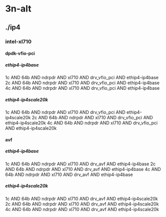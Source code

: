 # 3n-alt
## ./ip4
### intel-xl710
#### dpdk-vfio-pci
##### ethip4-ip4base
1c AND 64b AND ndrpdr AND xl710 AND drv_vfio_pci AND ethip4-ip4base
2c AND 64b AND ndrpdr AND xl710 AND drv_vfio_pci AND ethip4-ip4base
4c AND 64b AND ndrpdr AND xl710 AND drv_vfio_pci AND ethip4-ip4base
##### ethip4-ip4scale20k
1c AND 64b AND ndrpdr AND xl710 AND drv_vfio_pci AND ethip4-ip4scale20k
2c AND 64b AND ndrpdr AND xl710 AND drv_vfio_pci AND ethip4-ip4scale20k
4c AND 64b AND ndrpdr AND xl710 AND drv_vfio_pci AND ethip4-ip4scale20k
#### avf
##### ethip4-ip4base
1c AND 64b AND ndrpdr AND xl710 AND drv_avf AND ethip4-ip4base
2c AND 64b AND ndrpdr AND xl710 AND drv_avf AND ethip4-ip4base
4c AND 64b AND ndrpdr AND xl710 AND drv_avf AND ethip4-ip4base
##### ethip4-ip4scale20k
1c AND 64b AND ndrpdr AND xl710 AND drv_avf AND ethip4-ip4scale20k
2c AND 64b AND ndrpdr AND xl710 AND drv_avf AND ethip4-ip4scale20k
4c AND 64b AND ndrpdr AND xl710 AND drv_avf AND ethip4-ip4scale20k
